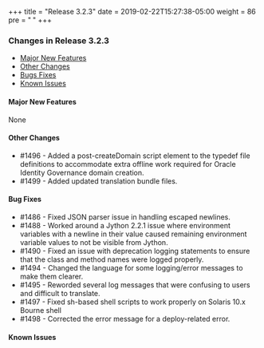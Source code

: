 +++
title = "Release 3.2.3"
date = 2019-02-22T15:27:38-05:00
weight = 86
pre = "<b> </b>"
+++


### Changes in Release 3.2.3
- [Major New Features](#major-new-features)
- [Other Changes](#other-changes)
- [Bugs Fixes](#bug-fixes)
- [Known Issues](#known-issues)


#### Major New Features
None

#### Other Changes
- #1496 - Added a post-createDomain script element to the typedef file definitions to accommodate extra
          offline work required for Oracle Identity Governance domain creation.
- #1499 - Added updated translation bundle files. 

#### Bug Fixes
- #1486 - Fixed JSON parser issue in handling escaped newlines.
- #1488 - Worked around a Jython 2.2.1 issue where environment variables with a newline in their value
          caused remaining environment variable values to not be visible from Jython.
- #1490 - Fixed an issue with deprecation logging statements to ensure that the class and method names
          were logged properly.
- #1494 - Changed the language for some logging/error messages to make them clearer.
- #1495 - Reworded several log messages that were confusing to users and difficult to translate.
- #1497 - Fixed sh-based shell scripts to work properly on Solaris 10.x Bourne shell
- #1498 - Corrected the error message for a deploy-related error.

#### Known Issues
